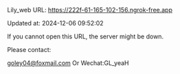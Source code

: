 Lily_web URL: https://222f-61-165-102-156.ngrok-free.app

Updated at: 2024-12-06 09:52:02

If you cannot open this URL, the server might be down.

Please contact: 

goley04@foxmail.com Or Wechat:GL_yeaH
